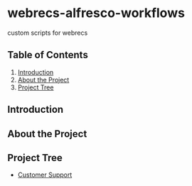 # webrecs-alfresco-workflows

custom scripts for webrecs

## Table of Contents

1. [Introduction](#introduction)
2. [About the Project](#about-the-project)
3. [Project Tree](#project-tree)

## Introduction


## About the Project


## Project Tree

* [Customer Support](./customer-support)
